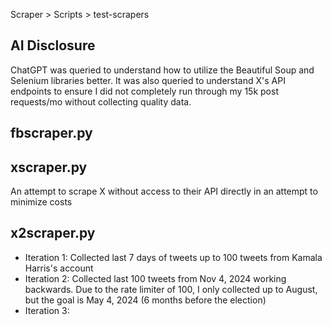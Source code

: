 Scraper > Scripts > test-scrapers

## AI Disclosure
ChatGPT was queried to understand how to utilize the Beautiful Soup and Selenium libraries better. It was also queried to understand X's API endpoints to ensure I did not completely run through my 15k post requests/mo without collecting quality data.

## fbscraper.py

## xscraper.py 
An attempt to scrape X without access to their API directly in an attempt to minimize costs

## x2scraper.py
- Iteration 1: Collected last 7 days of tweets up to 100 tweets from Kamala Harris's account
- Iteration 2: Collected last 100 tweets from Nov 4, 2024 working backwards. Due to the rate limiter of 100, I only collected up to August, but the goal is May 4, 2024 (6 months before the election)
- Iteration 3: 
